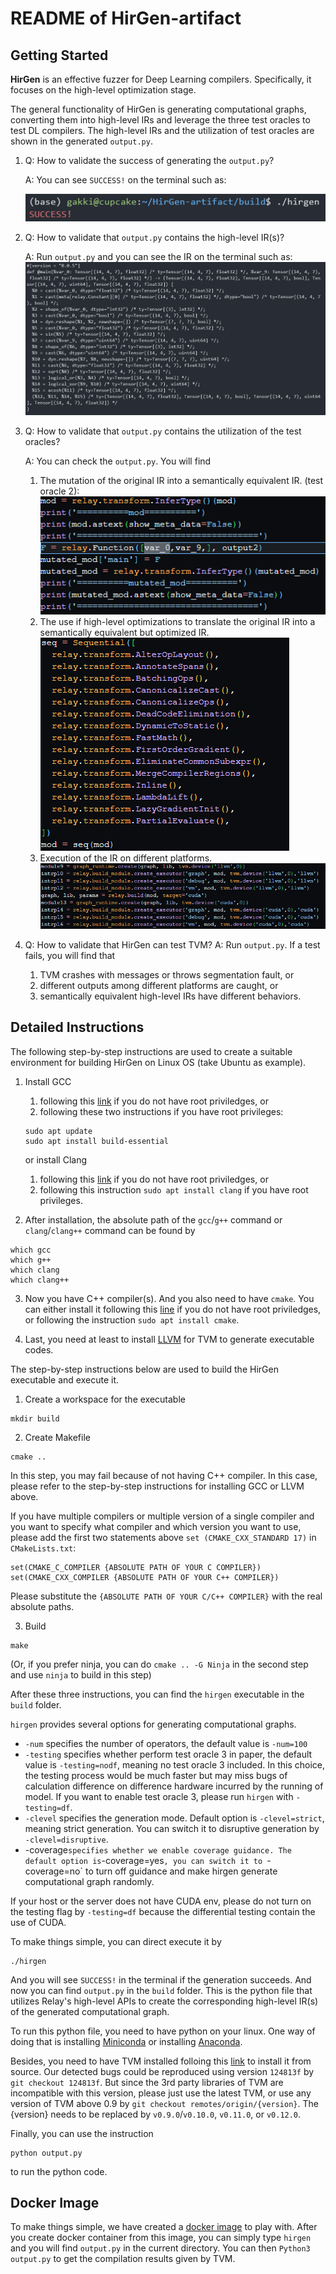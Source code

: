 # README of HirGen-artifact 

## Getting Started

**HirGen** is an effective fuzzer for Deep Learning compilers. Specifically, it focuses on the high-level optimization stage.

The general functionality of HirGen is generating computational graphs, converting them into high-level IRs and leverage the three test oracles to test DL compilers.
The high-level IRs and the utilization of test oracles are shown in the generated `output.py`.

1. Q: How to validate the success of generating the `output.py`?
   
   A: You can see `SUCCESS!` on the terminal such as:
   
   ![](Figure/1.png)
  
2. Q: How to validate that `output.py` contains the high-level IR(s)?

   A: Run `output.py` and you can see the IR on the terminal such as:
   ![](Figure/2.png)

3. Q: How to validate that `output.py` contains the utilization of the test oracles?

   A: You can check the `output.py`. You will find

   1) The mutation of the original IR into a semantically equivalent IR. (test oracle 2):
   ![](Figure/3.png)
   2) The use if high-level optimizations to translate the original IR into a semantically equivalent but optimized IR.
   ![](Figure/4.png)
   3) Execution of the IR on different platforms.
   ![](Figure/5.png)

4. Q: How to validate that HirGen can test TVM?
   A: Run `output.py`. If a test fails, you will find that
      1) TVM crashes with messages or throws segmentation fault, or
      2) different outputs among different platforms are caught, or
      3) semantically equivalent high-level IRs have different behaviors.
         


## Detailed Instructions

The following step-by-step instructions are used to create a suitable environment for building HirGen on Linux OS (take Ubuntu as example).

1. Install GCC 

    1) following this [link](https://gcc.gnu.org/install/) if you do not have root priviledges, or
    2) following these two instructions if you have root privileges:
    ```
    sudo apt update
    sudo apt install build-essential
    ```
    
    or install Clang 
    1) following this [link](https://llvm.org/docs/GettingStarted.html) if you do not have root priviledges, or
    2) following this instruction `sudo apt install clang` if you have root privileges.

2. After installation, the absolute path of the `gcc`/`g++` command or `clang`/`clang++` command can be found by
```
which gcc
which g++
which clang
which clang++
```

3. Now you have C++ compiler(s). And you also need to have `cmake`. You can either install it following this [line](https://cmake.org/install/) if you do not have root priviledges, or following the instruction `sudo apt install cmake`.

4. Last, you need at least to install [LLVM](https://llvm.org/docs/GettingStarted.html) for TVM to generate executable codes.

The step-by-step instructions below are used to build the HirGen executable and execute it.

1. Create a workspace for the executable
```
mkdir build
```

2. Create Makefile
```
cmake ..
```
In this step, you may fail because of not having C++ compiler. In this case, please refer to the step-by-step instructions for installing GCC or LLVM above.

If you have multiple compilers or multiple version of a single compiler and you want to specify what compiler and which version you want to use, please add the first two statements above `set (CMAKE_CXX_STANDARD 17)` in `CMakeLists.txt`:
```
set(CMAKE_C_COMPILER {ABSOLUTE PATH OF YOUR C COMPILER})
set(CMAKE_CXX_COMPILER {ABSOLUTE PATH OF YOUR C++ COMPILER})
```
Please substitute the `{ABSOLUTE PATH OF YOUR C/C++ COMPILER}` with the real absolute paths.

3. Build
```
make
```
(Or, if you prefer ninja, you can do `cmake .. -G Ninja` in the second step and use `ninja` to build in this step)

After these three instructions, you can find the `hirgen` executable in the `build` folder.

`hirgen` provides several options for generating computational graphs.
  + `-num` specifies the number of operators, the default value is `-num=100`
  + `-testing` specifies whether perform test oracle 3 in paper, the default value is `-testing=nodf`, meaning no test oracle 3 included. In this choice, the testing process would be much faster but may miss bugs of calculation difference on difference hardware incurred by the running of model. If you want to enable test oracle 3, please run `hirgen` with `-testing=df`.
  + `-clevel` specifies the generation mode. Default option is `-clevel=strict`, meaning strict generation. You can switch it to disruptive generation by `-clevel=disruptive`.
  + -coverage` specifies whether we enable coverage guidance. The default option is `-coverage=yes`, you can switch it to `-coverage=no` to turn off guidance and make hirgen generate computational graph randomly.

If your host or the server does not have CUDA env, please do not turn on the testing flag by `-testing=df` because the differential testing contain the use of CUDA.

To make things simple, you can direct execute it by 
```
./hirgen
```
And you will see `SUCCESS!` in the terminal if the generation succeeds. And now you can find `output.py` in the `build` folder. This is the python file that utilizes Relay's high-level APIs to create the corresponding high-level IR(s) of the generated computational graph. 

To run this python file, you need to have python on your linux. One way of doing that is installing [Miniconda](https://docs.conda.io/en/latest/miniconda.html) or installing [Anaconda](https://docs.anaconda.com/free/anaconda/install/linux/).

Besides, you need to have TVM installed
folloing this [link](https://tvm.apache.org/docs/install/from_source.html) to install it from source.
Our detected bugs could be reproduced using version `124813f` by `git checkout 124813f`. But since the 3rd party libraries of TVM are incompatible with this version, please just use the latest TVM, or use any version of TVM above 0.9 by `git checkout remotes/origin/{version}`. The {version} needs to be replaced by `v0.9.0`/`v0.10.0`, `v0.11.0`, or `v0.12.0`.

Finally, you can use the instruction
```
python output.py 
```
to run the python code.

## Docker Image

To make things simple, we have created a [docker image](https://hub.docker.com/repository/docker/mhypony/hirgen/general) to play with. After you create docker container from this image, you can simply type `hirgen` and you will find `output.py` in the current directory. You can then `Python3 output.py` to get the compilation results given by TVM.
